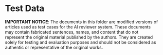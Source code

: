 # Test Data

**IMPORTANT NOTICE**: The documents in this folder are modified versions of articles used as test cases for the AI reviewer system. These documents may contain fabricated sentences, names, and content that do not represent the original material published by the authors. They are created solely for testing and evaluation purposes and should not be considered as authentic or representative of the original works.

